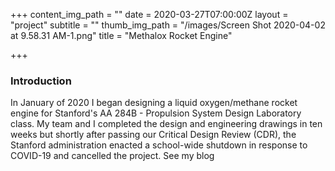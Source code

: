 +++
content_img_path = ""
date = 2020-03-27T07:00:00Z
layout = "project"
subtitle = ""
thumb_img_path = "/images/Screen Shot 2020-04-02 at 9.58.31 AM-1.png"
title = "Methalox Rocket Engine"

+++
### Introduction

In January of 2020 I began designing a liquid oxygen/methane rocket engine for Stanford's AA 284B - Propulsion System Design Laboratory class. My team and I completed the design and engineering drawings in ten weeks but shortly after passing our Critical Design Review (CDR), the Stanford administration enacted a school-wide shutdown in response to COVID-19 and cancelled the project. See my blog